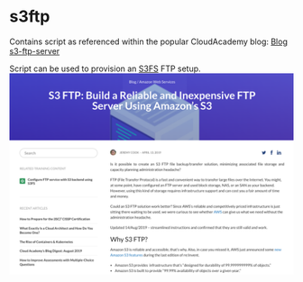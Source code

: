 # s3ftp
Contains script as referenced within the popular CloudAcademy blog:
[Blog s3-ftp-server](http://https://cloudacademy.com/blog/s3-ftp-server/)

Script can be used to provision an [S3FS](https://github.com/s3fs-fuse/s3fs-fuse) FTP setup. 
![S3FS FTP CloudAcademy Blog](/doc/s3fs.blog.png)